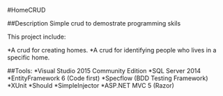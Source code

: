 #HomeCRUD

##Description
Simple crud to demostrate programming skils

This project include: 

*A crud for creating homes.
*A crud for identifying people who lives in a specific home.

##Tools:
*Visual Studio 2015 Community Edition
*SQL Server 2014
*EntityFramework 6 (Code first)
*Specflow (BDD Testing Framework)
*XUnit
*Should
*SimpleInjector
*ASP.NET MVC 5 (Razor)